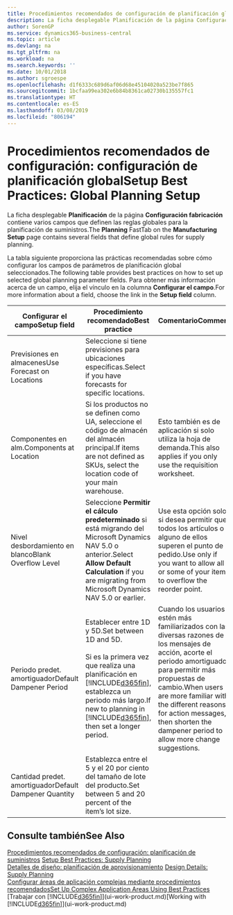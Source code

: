 ```yaml
---
title: Procedimientos recomendados de configuración de planificación global | Documentos de Microsoft
description: La ficha desplegable Planificación de la página Configuración fabricación contiene varios campos que definen las reglas globales para la planificación de suministros.
author: SorenGP
ms.service: dynamics365-business-central
ms.topic: article
ms.devlang: na
ms.tgt_pltfrm: na
ms.workload: na
ms.search.keywords: ''
ms.date: 10/01/2018
ms.author: sgroespe
ms.openlocfilehash: d1f6333c689d6af06d68e45104020a523be7f865
ms.sourcegitcommit: 1bcfaa99ea302e6b84b8361ca02730b135557fc1
ms.translationtype: HT
ms.contentlocale: es-ES
ms.lasthandoff: 03/08/2019
ms.locfileid: "806194"
---
```

# <a name="setup-best-practices-global-planning-setup"></a><span data-ttu-id="853e5-103">Procedimientos recomendados de configuración: configuración de planificación global</span><span class="sxs-lookup"><span data-stu-id="853e5-103">Setup Best Practices: Global Planning Setup</span></span>
<span data-ttu-id="853e5-104">La ficha desplegable **Planificación** de la página **Configuración fabricación** contiene varios campos que definen las reglas globales para la planificación de suministros.</span><span class="sxs-lookup"><span data-stu-id="853e5-104">The **Planning** FastTab on the **Manufacturing Setup** page contains several fields that define global rules for supply planning.</span></span>  

 <span data-ttu-id="853e5-105">La tabla siguiente proporciona las prácticas recomendadas sobre cómo configurar los campos de parámetros de planificación global seleccionados.</span><span class="sxs-lookup"><span data-stu-id="853e5-105">The following table provides best practices on how to set up selected global planning parameter fields.</span></span> <span data-ttu-id="853e5-106">Para obtener más información acerca de un campo, elija el vínculo en la columna **Configurar el campo**.</span><span class="sxs-lookup"><span data-stu-id="853e5-106">For more information about a field, choose the link in the **Setup field** column.</span></span>  

|<span data-ttu-id="853e5-107">Configurar el campo</span><span class="sxs-lookup"><span data-stu-id="853e5-107">Setup field</span></span>|<span data-ttu-id="853e5-108">Procedimiento recomendado</span><span class="sxs-lookup"><span data-stu-id="853e5-108">Best practice</span></span>|<span data-ttu-id="853e5-109">Comentario</span><span class="sxs-lookup"><span data-stu-id="853e5-109">Comment</span></span>|  
|-----------------|-------------------|-------------|  
|<span data-ttu-id="853e5-110">Previsiones en almacenes</span><span class="sxs-lookup"><span data-stu-id="853e5-110">Use Forecast on Locations</span></span>|<span data-ttu-id="853e5-111">Seleccione si tiene previsiones para ubicaciones específicas.</span><span class="sxs-lookup"><span data-stu-id="853e5-111">Select if you have forecasts for specific locations.</span></span>||  
|<span data-ttu-id="853e5-112">Componentes en alm.</span><span class="sxs-lookup"><span data-stu-id="853e5-112">Components at Location</span></span>|<span data-ttu-id="853e5-113">Si los productos no se definen como UA, seleccione el código de almacén del almacén principal.</span><span class="sxs-lookup"><span data-stu-id="853e5-113">If items are not defined as SKUs, select the location code of your main warehouse.</span></span>|<span data-ttu-id="853e5-114">Esto también es de aplicación si solo utiliza la hoja de demanda.</span><span class="sxs-lookup"><span data-stu-id="853e5-114">This also applies if you only use the requisition worksheet.</span></span>|  
|<span data-ttu-id="853e5-115">Nivel desbordamiento en blanco</span><span class="sxs-lookup"><span data-stu-id="853e5-115">Blank Overflow Level</span></span>|<span data-ttu-id="853e5-116">Seleccione **Permitir el cálculo predeterminado** si está migrando del Microsoft Dynamics NAV 5.0 o anterior.</span><span class="sxs-lookup"><span data-stu-id="853e5-116">Select **Allow Default Calculation** if you are migrating from Microsoft Dynamics NAV 5.0 or earlier.</span></span>|<span data-ttu-id="853e5-117">Use esta opción solo si desea permitir que todos los artículos o alguno de ellos superen el punto de pedido.</span><span class="sxs-lookup"><span data-stu-id="853e5-117">Use only if you want to allow all or some of your items to overflow the reorder point.</span></span>|  
|<span data-ttu-id="853e5-118">Periodo predet. amortiguador</span><span class="sxs-lookup"><span data-stu-id="853e5-118">Default Dampener Period</span></span>|<span data-ttu-id="853e5-119">Establecer entre 1D y 5D.</span><span class="sxs-lookup"><span data-stu-id="853e5-119">Set between 1D and 5D.</span></span><br /><br /> <span data-ttu-id="853e5-120">Si es la primera vez que realiza una planificación en [!INCLUDE[d365fin](includes/d365fin_md.md)], establezca un periodo más largo.</span><span class="sxs-lookup"><span data-stu-id="853e5-120">If new to planning in [!INCLUDE[d365fin](includes/d365fin_md.md)], then set a longer period.</span></span>|<span data-ttu-id="853e5-121">Cuando los usuarios estén más familiarizados con las diversas razones de los mensajes de acción, acorte el periodo amortiguador para permitir más propuestas de cambio.</span><span class="sxs-lookup"><span data-stu-id="853e5-121">When users are more familiar with the different reasons for action messages, then shorten the dampener period to allow more change suggestions.</span></span>|  
|<span data-ttu-id="853e5-122">Cantidad predet. amortiguador</span><span class="sxs-lookup"><span data-stu-id="853e5-122">Default Dampener Quantity</span></span>|<span data-ttu-id="853e5-123">Establezca entre el 5 y el 20 por ciento del tamaño de lote del producto.</span><span class="sxs-lookup"><span data-stu-id="853e5-123">Set between 5 and 20 percent of the item’s lot size.</span></span>||  

## <a name="see-also"></a><span data-ttu-id="853e5-124">Consulte también</span><span class="sxs-lookup"><span data-stu-id="853e5-124">See Also</span></span>  
 <span data-ttu-id="853e5-125">[Procedimientos recomendados de configuración: planificación de suministros](setup-best-practices-supply-planning.md) </span><span class="sxs-lookup"><span data-stu-id="853e5-125">[Setup Best Practices: Supply Planning](setup-best-practices-supply-planning.md) </span></span>  
 <span data-ttu-id="853e5-126">[Detalles de diseño: planificación de aprovisionamiento](design-details-supply-planning.md) </span><span class="sxs-lookup"><span data-stu-id="853e5-126">[Design Details: Supply Planning](design-details-supply-planning.md) </span></span>  
 [<span data-ttu-id="853e5-127">Configurar áreas de aplicación complejas mediante procedimientos recomendados</span><span class="sxs-lookup"><span data-stu-id="853e5-127">Set Up Complex Application Areas Using Best Practices</span></span>](set-up-complex-application-areas-using-best-practices.md)  
 <span data-ttu-id="853e5-128">[Trabajar con [!INCLUDE[d365fin](includes/d365fin_md.md)]](ui-work-product.md)</span><span class="sxs-lookup"><span data-stu-id="853e5-128">[Working with [!INCLUDE[d365fin](includes/d365fin_md.md)]](ui-work-product.md)</span></span>
